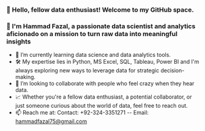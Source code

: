 ### 👋 Hello, fellow data enthusiast! Welcome to my GitHub space.
### 🚀 I'm Hammad Fazal, a passionate data scientist and analytics aficionado on a mission to turn raw data into meaningful insights

- 🌱 I’m currently learning data science and data analytics tools.
- 🛠️ My expertise lies in Python, MS Excel, SQL, Tableau, Power BI and I'm always exploring new ways to leverage data for strategic decision-making.
- 🤔 I’m looking to collaborate with people who feel crazy when they hear data.
- 📈 Whether you're a fellow data enthusiast, a potential collaborator, or just someone curious about the world of data, feel free to reach out. 
- 📫 Reach me at: Contact: +92-324-3351271 -- Email: hammadfazal75@gmail.com
